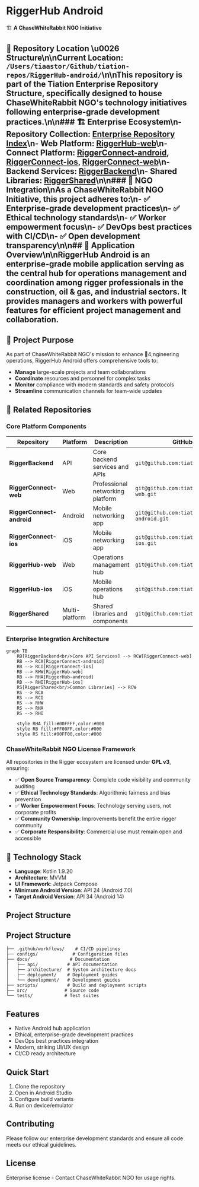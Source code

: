 # RiggerHub Android

🏗️ **A ChaseWhiteRabbit NGO Initiative**

## 📍 Repository Location \u0026 Structure\n\n**Current Location**: `/Users/tiaastor/Github/tiation-repos/RiggerHub-android/`\n\nThis repository is part of the **Tiation Enterprise Repository Structure**, specifically designed to house **ChaseWhiteRabbit NGO's** technology initiatives following enterprise-grade development practices.\n\n### 🏗️ Enterprise Ecosystem\n- **Repository Collection**: [Enterprise Repository Index](../ENTERPRISE_REPOSITORY_INDEX.md)\n- **Web Platform**: [RiggerHub-web](../RiggerHub-web/)\n- **Connect Platform**: [RiggerConnect-android](../RiggerConnect-android/), [RiggerConnect-ios](../RiggerConnect-ios/), [RiggerConnect-web](../RiggerConnect-web/)\n- **Backend Services**: [RiggerBackend](../RiggerBackend/)\n- **Shared Libraries**: [RiggerShared](../RiggerShared/)\n\n### 🌟 NGO Integration\nAs a **ChaseWhiteRabbit NGO Initiative**, this project adheres to:\n- ✅ **Enterprise-grade development practices**\n- ✅ **Ethical technology standards**\n- ✅ **Worker empowerment focus**\n- ✅ **DevOps best practices with CI/CD**\n- ✅ **Open development transparency**\n\n## 🎯 Application Overview\n\nRiggerHub Android is an enterprise-grade mobile application serving as the central hub for operations management and coordination among rigger professionals in the construction, oil & gas, and industrial sectors. It provides managers and workers with powerful features for efficient project management and collaboration.

## 🎯 Project Purpose

As part of ChaseWhiteRabbit NGO's mission to enhance 4;ngineering operations, RiggerHub Android offers comprehensive tools to:

- **Manage** large-scale projects and team collaborations
- **Coordinate** resources and personnel for complex tasks
- **Monitor** compliance with modern standards and safety protocols
- **Streamline** communication channels for team-wide updates

## 🔗 Related Repositories

### Core Platform Components

| Repository | Platform | Description | GitHub SSH URL |
|------------|----------|-------------|----------------|
| **RiggerBackend** | API | Core backend services and APIs | `git@github.com:tiation/RiggerBackend.git` |
| **RiggerConnect-web** | Web | Professional networking platform | `git@github.com:tiation/RiggerConnect-web.git` |
| **RiggerConnect-android** | Android | Mobile networking app | `git@github.com:tiation/RiggerConnect-android.git` |
| **RiggerConnect-ios** | iOS | Mobile networking app | `git@github.com:tiation/RiggerConnect-ios.git` |
| **RiggerHub-web** | Web | Operations management hub | `git@github.com:tiation/RiggerHub-web.git` |
| **RiggerHub-ios** | iOS | Mobile operations hub | `git@github.com:tiation/RiggerHub-ios.git` |
| **RiggerShared** | Multi-platform | Shared libraries and components | `git@github.com:tiation/RiggerShared.git` |

### Enterprise Integration Architecture

```mermaid
graph TB
    RB[RiggerBackend<br/>Core API Services] --> RCW[RiggerConnect-web]
    RB --> RCA[RiggerConnect-android]
    RB --> RCI[RiggerConnect-ios]
    RB --> RHW[RiggerHub-web]
    RB --> RHA[RiggerHub-android]
    RB --> RHI[RiggerHub-ios]
    RS[RiggerShared<br/>Common Libraries] --> RCW
    RS --> RCA
    RS --> RCI
    RS --> RHW
    RS --> RHA
    RS --> RHI
    
    style RHA fill:#00FFFF,color:#000
    style RB fill:#FF00FF,color:#000
    style RS fill:#00FF00,color:#000
```

### ChaseWhiteRabbit NGO License Framework

All repositories in the Rigger ecosystem are licensed under **GPL v3**, ensuring:
- ✅ **Open Source Transparency**: Complete code visibility and community auditing
- ✅ **Ethical Technology Standards**: Algorithmic fairness and bias prevention
- ✅ **Worker Empowerment Focus**: Technology serving users, not corporate profits
- ✅ **Community Ownership**: Improvements benefit the entire rigger community
- ✅ **Corporate Responsibility**: Commercial use must remain open and accessible

## 🚀 Technology Stack

- **Language**: Kotlin 1.9.20
- **Architecture**: MVVM
- **UI Framework**: Jetpack Compose
- **Minimum Android Version**: API 24 (Android 7.0)
- **Target Android Version**: API 34 (Android 14)

## Project Structure

## Project Structure

```
├── .github/workflows/    # CI/CD pipelines
├── configs/             # Configuration files
├── docs/               # Documentation
│   ├── api/           # API documentation
│   ├── architecture/  # System architecture docs
│   ├── deployment/    # Deployment guides
│   └── development/   # Development guides
├── scripts/           # Build and deployment scripts
├── src/              # Source code
└── tests/            # Test suites
```

## Features

- Native Android hub application
- Ethical, enterprise-grade development practices
- DevOps best practices integration
- Modern, striking UI/UX design
- CI/CD ready architecture

## Quick Start

1. Clone the repository
2. Open in Android Studio
3. Configure build variants
4. Run on device/emulator

## Contributing

Please follow our enterprise development standards and ensure all code meets our ethical guidelines.

## License

Enterprise license - Contact ChaseWhiteRabbit NGO for usage rights.

